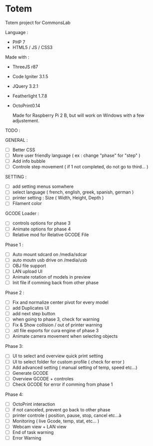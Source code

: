 # Totem
Totem project for CommonsLab

Language : 
-	PHP 7
- HTML5 / JS / CSS3

Made with  :
- ThreeJS r87
- Code Igniter 3.1.5
- JQuery 3.2.1
- Featherlight 1.7.8
- OctoPrint0.14
	
	Made for Raspberry Pi 2 B, but will work on Windows with a few adjustement.

TODO :

GENERAL :
-  [ ] Better CSS
-  [ ] More user friendly language ( ex : change "phase" for "step" )
-  [ ] Add info bubble
-  [ ] Controle step movement ( if 1 not completed, do not go to third... )

SETTING :
-  [ ] add setting menus somwhere
-  [ ] select language ( french, english, greek, spanish, german ) 
-  [ ] printer setting : Size ( Width, Height, Depth )
-  [ ] Filament color
	
GCODE Loader :
-  [ ] controls options for phase 3
-  [ ] Animate options for phase 4
-  [ ] Relative mod for Relative GCODE File

Phase 1 :
-  [ ] Auto mount sdcard on /media/sdcar
-  [ ] auto moutn usb drive on /media/usb
-  [ ] OBJ file support
-  [ ] LAN upload UI
-  [ ] Animate rotation of models in preview
-  [ ] Init file if comming back from other phase

Phase 2 :
-  [ ] Fix and normalize center pivot for every model
-  [ ] add Duplicates UI
-  [ ] add next step button
-  [ ] when going to phase 3, check for warning
-  [ ] Fix & Show collision / out of printer warning
-  [ ] .stl file exports for cura engine of phase 3
-  [ ] Animate camera movement when selecting objects

Phase 3: 
-  [ ] UI to select and overview quick print setting
-  [ ] UI to select folder for custom profile ( check for error )
-  [ ] Add advanced setting ( manual setting of temp, speed etc...)
-  [ ] Generate GCODE 
-  [ ] Overview GCODE + controles
-  [ ] Check GCODE for error if comming from phase 1

Phase 4:
-  [ ] OctoPrint interaction
-  [ ] if not canceled, prevent go back to other phase
-  [ ] printer controle ( position, pause, stop, cancel etc...à
-  [ ] Monitoring ( live Gcode, temp, stat, etc... )
-  [ ] Webcam view + LAN view
-  [ ] End of task warning
-  [ ] Error Warning
